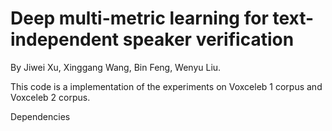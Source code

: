 Deep multi-metric learning for text-independent speaker verification
==== 

By Jiwei Xu, Xinggang Wang, Bin Feng, Wenyu Liu.

This code is a implementation of the experiments on Voxceleb 1 corpus and Voxceleb 2 corpus.

Dependencies


